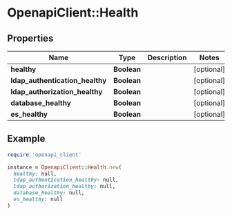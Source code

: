 # OpenapiClient::Health

## Properties

| Name | Type | Description | Notes |
| ---- | ---- | ----------- | ----- |
| **healthy** | **Boolean** |  | [optional] |
| **ldap_authentication_healthy** | **Boolean** |  | [optional] |
| **ldap_authorization_healthy** | **Boolean** |  | [optional] |
| **database_healthy** | **Boolean** |  | [optional] |
| **es_healthy** | **Boolean** |  | [optional] |

## Example

```ruby
require 'openapi_client'

instance = OpenapiClient::Health.new(
  healthy: null,
  ldap_authentication_healthy: null,
  ldap_authorization_healthy: null,
  database_healthy: null,
  es_healthy: null
)
```

